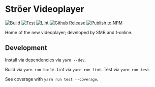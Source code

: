 Ströer Videoplayer
==================

[![Build](https://github.com/stroeer/stroeer-videoplayer/workflows/Build/badge.svg)](https://github.com/stroeer/stroeer-videoplayer/actions?query=workflow%3ABuild)
[![Test](https://github.com/stroeer/stroeer-videoplayer/workflows/Test/badge.svg)](https://github.com/stroeer/stroeer-videoplayer/actions?query=workflow%3ATest)
[![Lint](https://github.com/stroeer/stroeer-videoplayer/workflows/Lint/badge.svg)](https://github.com/stroeer/stroeer-videoplayer/actions?query=workflow%3ALint)
[![Github Release](https://github.com/stroeer/stroeer-videoplayer/workflows/Upload%20Release%20Asset%20to%20Github/badge.svg)](https://github.com/stroeer/stroeer-videoplayer/actions?query=workflow%3A%22Upload+Release+Asset+to+Github%22)
[![Publish to NPM](https://github.com/stroeer/stroeer-videoplayer/workflows/Publish%20to%20NPM/badge.svg)](https://github.com/stroeer/stroeer-videoplayer/actions?query=workflow%3A%22Publish+to+NPM%22)

Home of the new videoplayer; developed by SMB and t-online.

## Development

Install via dependencies via `yarn --dev`.

Build via `yarn run build`. Lint via `yarn run lint`. Test via `yarn run test`.

See coverage with `yarn run test --coverage`.

